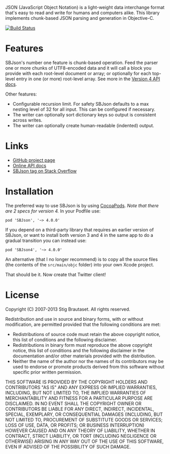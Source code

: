 JSON (JavaScript Object Notation) is a light-weight data interchange
format that's easy to read and write for humans and computers alike.
This library implements chunk-based JSON parsing and generation in
Objective-C.

[![Build Status](https://travis-ci.org/stig/json-framework.png?branch=master)](https://travis-ci.org/stig/json-framework)

Features
========

SBJson's number one feature is chunk-based operation. Feed the parser one or
more chunks of UTF8-encoded data and it will call a block you provide with each
root-level document or array; or optionally for each top-level entry in one (or
more) root-level array. See more in the [Version 4 API
docs](http://sbjson.org/api/4.0/Classes/SBJson4Parser.html).

Other features:

* Configurable recursion limit. For safety SBJson defaults to a max nesting
  level of 32 for all input. This can be configured if necessary.
* The writer can optionally sort dictionary keys so output is consistent across writes.
* The writer can optionally create human-readable (indented) output.

Links
=====

* [GitHub project page](http://github.com/stig/json-framework)
* [Online API docs](http://sbjson.org/api/4.0)
* [SBJson tag on Stack Overflow](http://stackoverflow.com/questions/tagged/sbjson)


Installation
============

The preferred way to use SBJson is by using
[CocoaPods](http://cocoapods.org/?q=sbjson). *Note that there are 2 specs for
version 4.* In your Podfile use:

    pod 'SBJson', '~> 4.0.0'

If you depend on a third-party library that requires an earlier version of
SBJson, or want to install both version 3 and 4 in the same app to do a gradual
transition you can instead use:

    pod 'SBJson4', '~> 4.0.0'

An alternative (that I no longer recommend) is to copy all the source files (the
contents of the `src/main/objc` folder) into your own Xcode project.

That should be it. Now create that Twitter client!

License
=======

Copyright (C) 2007-2013 Stig Brautaset. All rights reserved.

Redistribution and use in source and binary forms, with or without
modification, are permitted provided that the following conditions are met:

* Redistributions of source code must retain the above copyright notice, this
  list of conditions and the following disclaimer.
* Redistributions in binary form must reproduce the above copyright notice,
  this list of conditions and the following disclaimer in the documentation
  and/or other materials provided with the distribution.
* Neither the name of the author nor the names of its contributors may be used
  to endorse or promote products derived from this software without specific
  prior written permission.

THIS SOFTWARE IS PROVIDED BY THE COPYRIGHT HOLDERS AND CONTRIBUTORS "AS IS"
AND ANY EXPRESS OR IMPLIED WARRANTIES, INCLUDING, BUT NOT LIMITED TO, THE
IMPLIED WARRANTIES OF MERCHANTABILITY AND FITNESS FOR A PARTICULAR PURPOSE ARE
DISCLAIMED. IN NO EVENT SHALL THE COPYRIGHT OWNER OR CONTRIBUTORS BE LIABLE
FOR ANY DIRECT, INDIRECT, INCIDENTAL, SPECIAL, EXEMPLARY, OR CONSEQUENTIAL
DAMAGES (INCLUDING, BUT NOT LIMITED TO, PROCUREMENT OF SUBSTITUTE GOODS OR
SERVICES; LOSS OF USE, DATA, OR PROFITS; OR BUSINESS INTERRUPTION) HOWEVER
CAUSED AND ON ANY THEORY OF LIABILITY, WHETHER IN CONTRACT, STRICT LIABILITY,
OR TORT (INCLUDING NEGLIGENCE OR OTHERWISE) ARISING IN ANY WAY OUT OF THE USE
OF THIS SOFTWARE, EVEN IF ADVISED OF THE POSSIBILITY OF SUCH DAMAGE.
